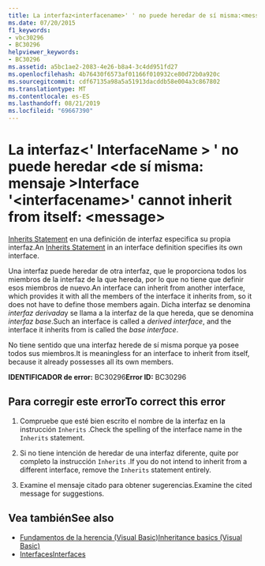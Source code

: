 ```yaml
---
title: La interfaz<interfacename>' ' no puede heredar de sí misma:<message>
ms.date: 07/20/2015
f1_keywords:
- vbc30296
- BC30296
helpviewer_keywords:
- BC30296
ms.assetid: a5bc1ae2-2083-4e26-b8a4-3c4dd951fd27
ms.openlocfilehash: 4b76430f6573af01166f010932ce80d72b0a920c
ms.sourcegitcommit: cdf67135a98a5a51913dacddb58e004a3c867802
ms.translationtype: MT
ms.contentlocale: es-ES
ms.lasthandoff: 08/21/2019
ms.locfileid: "69667390"
---
```

# <a name="interface-interfacename-cannot-inherit-from-itself-message"></a><span data-ttu-id="286f2-102">La interfaz\<' InterfaceName > ' no puede heredar \<de sí misma: mensaje ></span><span class="sxs-lookup"><span data-stu-id="286f2-102">Interface '\<interfacename>' cannot inherit from itself: \<message></span></span>
<span data-ttu-id="286f2-103">[Inherits Statement](../../visual-basic/language-reference/statements/inherits-statement.md) en una definición de interfaz especifica su propia interfaz.</span><span class="sxs-lookup"><span data-stu-id="286f2-103">An [Inherits Statement](../../visual-basic/language-reference/statements/inherits-statement.md) in an interface definition specifies its own interface.</span></span>  
  
 <span data-ttu-id="286f2-104">Una interfaz puede heredar de otra interfaz, que le proporciona todos los miembros de la interfaz de la que hereda, por lo que no tiene que definir esos miembros de nuevo.</span><span class="sxs-lookup"><span data-stu-id="286f2-104">An interface can inherit from another interface, which provides it with all the members of the interface it inherits from, so it does not have to define those members again.</span></span> <span data-ttu-id="286f2-105">Dicha interfaz se denomina *interfaz derivada*y se llama a la interfaz de la que hereda, que se denomina *interfaz base*.</span><span class="sxs-lookup"><span data-stu-id="286f2-105">Such an interface is called a *derived interface*, and the interface it inherits from is called the *base interface*.</span></span>  
  
 <span data-ttu-id="286f2-106">No tiene sentido que una interfaz herede de sí misma porque ya posee todos sus miembros.</span><span class="sxs-lookup"><span data-stu-id="286f2-106">It is meaningless for an interface to inherit from itself, because it already possesses all its own members.</span></span>  
  
 <span data-ttu-id="286f2-107">**IDENTIFICADOR de error:** BC30296</span><span class="sxs-lookup"><span data-stu-id="286f2-107">**Error ID:** BC30296</span></span>  
  
## <a name="to-correct-this-error"></a><span data-ttu-id="286f2-108">Para corregir este error</span><span class="sxs-lookup"><span data-stu-id="286f2-108">To correct this error</span></span>  
  
1. <span data-ttu-id="286f2-109">Compruebe que esté bien escrito el nombre de la interfaz en la instrucción `Inherits` .</span><span class="sxs-lookup"><span data-stu-id="286f2-109">Check the spelling of the interface name in the `Inherits` statement.</span></span>  
  
2. <span data-ttu-id="286f2-110">Si no tiene intención de heredar de una interfaz diferente, quite por completo la instrucción `Inherits` .</span><span class="sxs-lookup"><span data-stu-id="286f2-110">If you do not intend to inherit from a different interface, remove the `Inherits` statement entirely.</span></span>  
  
3. <span data-ttu-id="286f2-111">Examine el mensaje citado para obtener sugerencias.</span><span class="sxs-lookup"><span data-stu-id="286f2-111">Examine the cited message for suggestions.</span></span>  
  
## <a name="see-also"></a><span data-ttu-id="286f2-112">Vea también</span><span class="sxs-lookup"><span data-stu-id="286f2-112">See also</span></span>

- [<span data-ttu-id="286f2-113">Fundamentos de la herencia (Visual Basic)</span><span class="sxs-lookup"><span data-stu-id="286f2-113">Inheritance basics (Visual Basic)</span></span>](../programming-guide/language-features/objects-and-classes/inheritance-basics.md)
- [<span data-ttu-id="286f2-114">Interfaces</span><span class="sxs-lookup"><span data-stu-id="286f2-114">Interfaces</span></span>](../../visual-basic/programming-guide/language-features/interfaces/index.md)

